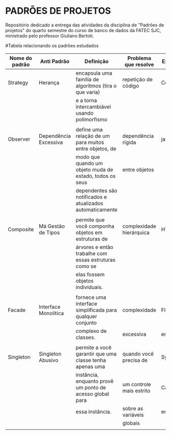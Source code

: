 # PADRÕES DE PROJETOS

Repositório dedicado a entrega das atividades da disciplina de "Padrões de projetos" do quarto semestre do curso de banco de dados da FATEC SJC, ministrado pelo professor Giuliano Bertoti.

#Tabela relacionando os padrões estudados

|Nome do padrão|     Anti Padrão       |          Definição                                        | Problema que resolve     | Exemplo de Aplicação |
|--------------|-----------------------|-----------------------------------------------------------|--------------------------|----------------------|
| Strategy     | Herança               | encapsula uma família de algoritmos (tira o que varia)    | repetição de código      | Composable           |   
|              |                       | e a torna intercambiável usando polimorfismo              |                          |                      | 
|              |                       |                                                           |                          |                      |
| Observer     | Dependência Excessiva | define uma relação de um para muitos entre objetos, de    | dependência rígida       | java.util.Observable | 
|              |                       | modo que quando um objeto muda de estado, todos os seus   | entre objetos            |                      |
|              |                       | dependentes são notificados e atualizados automaticamente |                          |                      |   
|              |                       |                                                           |                          |                      |                                                         
| Composite    | Má Gestão de Tipos    | permite que você componha objetos em estruturas de        | complexidade hierárquica | HTML DOM e CSS       |     
|              |                       | árvores e então trabalhe com essas estruturas como se     |                          |                      |             
|              |                       | elas fossem objetos individuais.                          |                          |                      | 
|              |                       |                                                           |                          |                      |  
| Facade       | Interface Monolítica  | fornece uma interface simplificada para qualquer conjunto | complexidade             | Flask (Framework Web | 
|              |                       | complexo de classes.                                      | excessiva                | em Python)           |
|              |                       |                                                           |                          |                      |
| Singleton    | Singleton Abusivo     | permite a você garantir que uma classe tenha apenas uma   | quando você precisa de   | System.Runtime.      |
|              |                       | instância, enquanto provê um ponto de acesso global para  | um controle mais estrito | Caching.MemoryCache  |
|              |                       | essa instância.                                           | sobre as variáveis       | em C#                |    
|              |                       |                                                           | globais                  |                      |
|              |                       |                                                           |                          |                      |
